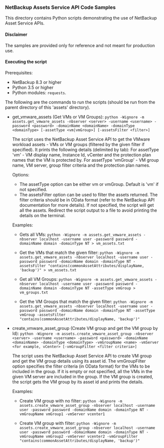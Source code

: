 ### NetBackup Assets Service API Code Samples

This directory contains Python scripts demonstrating the use of NetBackup Asset Service APIs.

#### Disclaimer

The samples are provided only for reference and not meant for production use.

#### Executing the script

Prerequisites:
- NetBackup 8.3 or higher
- Python 3.5 or higher
- Python modules: `requests`.

The following are the commands to run the scripts (should be run from the parent directory of this 'assets' directory).

- get_vmware_assets (Get VMs or VM Groups):
    `python -Wignore -m assets.get_vmware_assets -nbserver <server> -username <username> -password <password> -domainName <domainName> -domainType <domainType> [-assetType <vm|vmGroup>] [-assetsFilter <filter>]`

    The script uses the NetBackup Asset Service API to get the VMware workload assets - VMs or VM groups (filtered by the given filter if specified). It prints the following details (delimited by tab): For assetType 'vm' - VM display name, Instance Id, vCenter and the protection plan names that the VM is protected by. For assetType 'vmGroup' - VM group name, VM server, group filter criteria and the protection plan names.

    Options: 
    - The assetType option can be either vm or vmGroup. Default is 'vm' if not specified. 
    - The assetsFilter option can be used to filter the assets returned. The filter criteria should be in OData format (refer to the NetBackup API documentation for more details). If not specified, the script will get all the assets. Redirect the script output to a file to avoid printing the details on the terminal.

    Examples: 
    - Gets all VMs: `python -Wignore -m assets.get_vmware_assets -nbserver localhost -username user -password password -domainName domain -domainType NT > vm_assets.txt`

    - Get the VMs that match the given filter: `python -Wignore -m assets.get_vmware_assets -nbserver localhost -username user -password password -domainName domain -domainType NT -assetsFilter "contains(commonAssetAttributes/displayName, 'backup')" > vm_assets.txt`

    - Get all VM Groups: `python -Wignore -m assets.get_vmware_assets -nbserver localhost -username user -password password -domainName domain -domainType NT -assetType vmGroup > vm_groups.txt`

    - Get the VM Groups that match the given filter: `python -Wignore -m assets.get_vmware_assets -nbserver localhost -username user -password password -domainName domain -domainType NT -assetType vmGroup -assetsFilter "contains(commonAssetAttributes/displayName, 'backup')"`

- create_vmware_asset_group (Create VM group and get the VM group by Id):
    `python -Wignore -m assets.create_vmware_asset_group -nbserver <server> -username <username> -password <password> -domainName <domainName> -domainType <domainType> -vmGroupName <name> -vmServer <for example, vCenter> [-vmGroupFilter <filter criteria>]`
     
    The script uses the NetBackup Asset Service API to create VM group and get the VM group details using its asset id. The vmGroupFilter option specifies the filter criteria (in OData format) for the VMs to be included in the group. If it is empty or not specified, all the VMs in the given VM server are included in the group.
    If the VM group is created, the script gets the VM group by its asset id and prints the details.
    
    Examples:
    - Create VM group with no filter: `python -Wignore -m assets.create_vmware_asset_group -nbserver localhost -username user -password password -domainName domain -domainType NT -vmGroupName vmGroup1 -vmServer vcenter1`
    
    - Create VM group with filter: `python -Wignore -m assets.create_vmware_asset_group -nbserver localhost -username user -password password -domainName domain -domainType NT -vmGroupName vmGroup2 -vmServer vcenter2 -vmGroupFilter "contains(commonAssetAttributes/displayName, 'backup')"`
